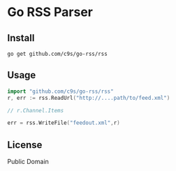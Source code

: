 Go RSS Parser
=============

Install
--------

    go get github.com/c9s/go-rss/rss


Usage
-----


```go
import "github.com/c9s/go-rss/rss"
r, err := rss.ReadUrl("http://....path/to/feed.xml")

// r.Channel.Items

err = rss.WriteFile("feedout.xml",r)
```


License
-------

Public Domain
